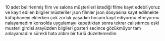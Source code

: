 10 adet belirlenmiş film ve salona müşterileri istediği filme kayıt edebiliyoruz ve kayıt edilen bilgiler müsteriler json  filmler json dosyasına kayıt edilmekte kütüphaneyi eklerken çok zorluk yaşadım hocam kayıt ediyormu etmiyormu nalayamadım konsolda uygulamayı kapattıktan sonra tekrar calısıtırnca eski musteri girdisi arayüzden bilgileri gosteri secince gözükmüyor tam anlayamadım sürekli hata aldım bir türlü düzeltemedim 

